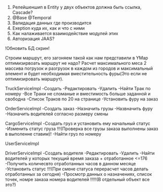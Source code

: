 1) Релейшеншип в Entity у двух объектов должна быть ссылка, Cascade?
2) @Base  @Temporal
3) Валидация данных где производится 
4) Exeption куда их, как и что с ними
5) Как налаживается взаимодействие модулей этих
6) Авторизация JAAS?



!Обновить БД скрин!

Строим маршрут, его загоняем такой как нам представили в YMap оптимизирвоать
маршрут не надо? Расчет максимального меса 2 массива погрузок и разгрузок в 
каждом из городов и максимальный элемент и будет необходимая вместительность 
фуры(Это если не оптимизировать маршрут).

TruckServiceImpl
-Создать
-Редактировать
-Удалить
-Найти Трак по номеру
-Все Траки не сломаные и вместимость больше заданной и свободна
-Список Траков по 20 на странице
-Установить фуру на заказ

OrderServiceImpl
-Создать заказ
-Назначить грузы
-Назвначить фуру
-Назначить водителей согласно размеру смены

CargoServiceImpl
-Создать груз и установить ему начальный статус
-Изменить статус груза    !!!(Проверка все грузы заказа выполнены заказ в выполенне ставим)!
-Найти груз по номеру

UserServiceImpl

DriverServiceImpl
-Создать водителя
-Редактировать
-Удалить
-Найти водителей у которых текущий время заказа + отработанное <=176
-Получить количесвто отработанных часов в данном месяце
-Установить статус   !!!(При смене статуса перерасчет часов делать отработанных за сегодня)
-Просмотр данных о назначениях, список точек, номре заказа номера водителей !!!!!(В отдельный объект все это?)
